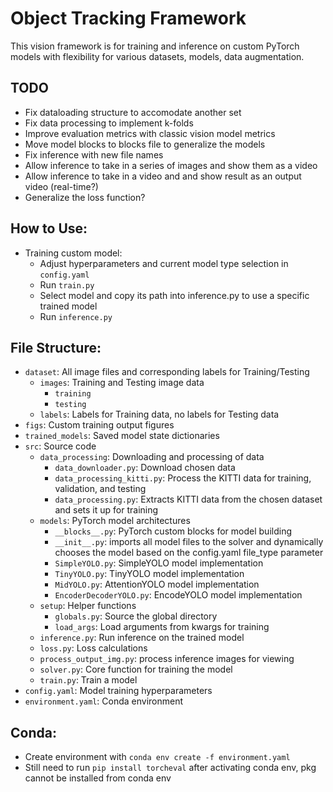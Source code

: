 # Object Tracking Framework
This vision framework is for training and inference on custom PyTorch models with flexibility for various datasets, models, data augmentation. 

## TODO
- Fix dataloading structure to accomodate another set
- Fix data processing to implement k-folds
- Improve evaluation metrics with classic vision model metrics
- Move model blocks to blocks file to generalize the models
- Fix inference with new file names
- Allow inference to take in a series of images and show them as a video
- Allow inference to take in a video and and show result as an output video (real-time?)
- Generalize the loss function?

## How to Use:
- Training custom model:
  - Adjust hyperparameters and current model type selection in `config.yaml`
  - Run `train.py`
  - Select model and copy its path into inference.py to use a specific trained model
  - Run `inference.py`

## File Structure:
- `dataset`: All image files and corresponding labels for Training/Testing
  - `images`: Training and Testing image data
    - `training`
    - `testing`
  - `labels`: Labels for Training data, no labels for Testing data
- `figs`: Custom training output figures
- `trained_models`: Saved model state dictionaries
- `src`: Source code
  - `data_processing`: Downloading and processing of data
    - `data_downloader.py`: Download chosen data
    - `data_processing_kitti.py`: Process the KITTI data for training, validation, and testing
    - `data_processing.py`: Extracts KITTI data from the chosen dataset and sets it up for training 
  - `models`: PyTorch model architectures
    - `__blocks__.py`: PyTorch custom blocks for model building
    - `__init__.py`: imports all model files to the solver and dynamically chooses the model based on the config.yaml file_type parameter
    - `SimpleYOLO.py`: SimpleYOLO model implementation
    - `TinyYOLO.py`: TinyYOLO model implementation
    - `MidYOLO.py`: AttentionYOLO model implementation
    - `EncoderDecoderYOLO.py`: EncodeYOLO model implementation
  - `setup`: Helper functions
    - `globals.py`: Source the global directory
    - `load_args`: Load arguments from kwargs for training
  - `inference.py`: Run inference on the trained model
  - `loss.py`: Loss calculations
  - `process_output_img.py`: process inference images for viewing
  - `solver.py`: Core function for training the model
  - `train.py`: Train a model
- `config.yaml`: Model training hyperparameters
- `environment.yaml`: Conda environment

## Conda:
- Create environment with `conda env create -f environment.yaml`
- Still need to run `pip install torcheval` after activating conda env, pkg cannot be installed from conda env
